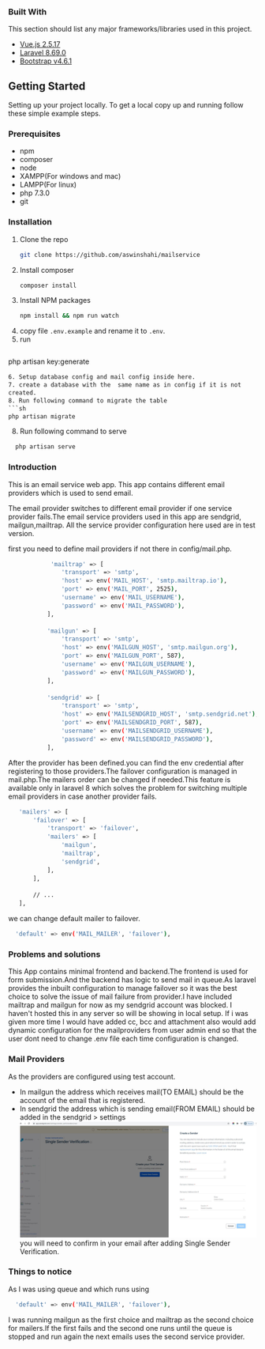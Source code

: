 
### Built With

This section should list any major frameworks/libraries used in this project.
* [Vue.js 2.5.17](https://vuejs.org/)
* [Laravel 8.69.0](https://laravel.com )
* [Bootstrap v4.6.1 ](https://getbootstrap.com)

## Getting Started

Setting up your project locally.
To get a local copy up and running follow these simple example steps.

### Prerequisites
* npm
* composer
* node
* XAMPP(For windows and mac)
* LAMPP(For linux)
* php 7.3.0
* git
  


### Installation

1. Clone the repo
   ```sh
   git clone https://github.com/aswinshahi/mailservice
   ```
2. Install composer
   ```sh
   composer install
    ```
3. Install NPM packages
   ```sh
   npm install && npm run watch
   ```
4. copy file  `.env.example` and rename it to `.env`.
5. run  
   ```sh
  php artisan key:generate 
   ```
6. Setup database config and mail config inside here.
7. create a database with the  same name as in config if it is not created.
8. Run following command to migrate the table
 ```sh
  php artisan migrate 
   ```
8. Run following command to serve

 ```sh
   php artisan serve 
   ```
   
### Introduction
This is an email service web app. This app contains different email providers which is used to send email.

The email provider switches to different email provider if one service provider fails.The email service providers used in this app are sendgrid,
mailgun,mailtrap. All the service provider configuration here used are in test version.

first you need to define mail providers if not there in config/mail.php.
```sh
            'mailtrap' => [
               'transport' => 'smtp',
               'host' => env('MAIL_HOST', 'smtp.mailtrap.io'),
               'port' => env('MAIL_PORT', 2525),
               'username' => env('MAIL_USERNAME'),
               'password' => env('MAIL_PASSWORD'),
           ],
   
           'mailgun' => [
               'transport' => 'smtp',
               'host' => env('MAILGUN_HOST', 'smtp.mailgun.org'),
               'port' => env('MAILGUN_PORT', 587),
               'username' => env('MAILGUN_USERNAME'),
               'password' => env('MAILGUN_PASSWORD'),
           ],
   
           'sendgrid' => [
               'transport' => 'smtp',
               'host' => env('MAILSENDGRID_HOST', 'smtp.sendgrid.net'),
               'port' => env('MAILSENDGRID_PORT', 587),
               'username' => env('MAILSENDGRID_USERNAME'),
               'password' => env('MAILSENDGRID_PASSWORD'),
           ],
 ```
 
After the provider has been defined.you can find the env credential after registering to those providers.The failover 
configuration is managed in mail.php.The mailers order can be changed if needed.This feature is available only in laravel
8 which solves the problem for switching multiple email providers in case another provider fails. 

```sh
   'mailers' => [
       'failover' => [
           'transport' => 'failover',
           'mailers' => [
               'mailgun',
               'mailtrap',
               'sendgrid',
           ],
       ],
   
       // ...
   ],
 ```
 we can change default mailer to failover.
 
  ```sh
    'default' => env('MAIL_MAILER', 'failover'),
 ```
 
### Problems and solutions

 This App contains minimal frontend and backend.The frontend is used for form submission.And the backend has logic to 
 send mail in queue.As laravel provides the inbuilt configuration to manage failover so it was the best choice to solve
 the issue of mail failure from provider.I have included mailtrap and mailgun for now as my sendgrid account was blocked.
 I haven't hosted this in any server so will be showing in local setup. If i was given more time I would have added cc,
 bcc and attachment also would add dynamic configuration for the mailproviders from user admin end so that the user dont
 need to change .env file each time configuration is changed.
 
### Mail Providers

As the providers are configured using test account.
 * In mailgun the address which receives mail(TO EMAIL) should be the account of the email that is registered.
 * In sendgrid the address which is sending email(FROM EMAIL) should be added in the sendgrid > settings 
 ![Alt text](https://github.com/aswinshahi/mailservice/blob/master/public/readme_images/sendgridimg.JPG?raw=true)
 you will need to confirm in your email after adding Single Sender Verification.
 
 ### Things to notice
 As I was using queue and which runs using

  ```sh
    'default' => env('MAIL_MAILER', 'failover'),
 ```
 
 I was running mailgun as the first choice and mailtrap as the second choice for mailers.If the first fails and the second 
 one runs until the queue is stopped and run again the next emails uses the second service provider.
 
